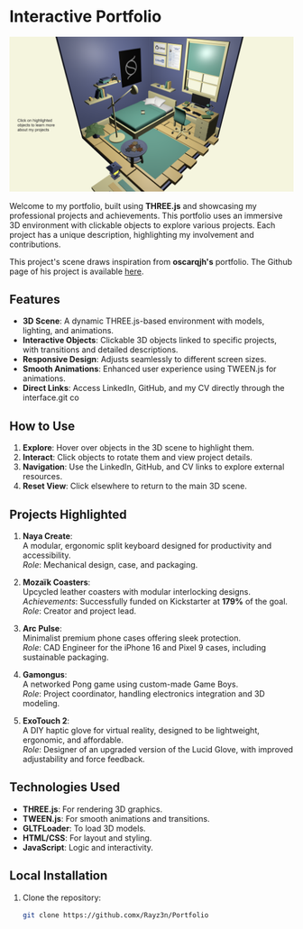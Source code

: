# Interactive Portfolio
![cover](./files/cover.png)

Welcome to my portfolio, built using **THREE.js** and showcasing my professional projects and achievements. This portfolio uses an immersive 3D environment with clickable objects to explore various projects. Each project has a unique description, highlighting my involvement and contributions.

This project's scene draws inspiration from **oscarqjh's** portfolio. The Github page of his project is available [here](https://github.com/oscarqjh/threejs-portfolio/tree/main). 

## Features

- **3D Scene**: A dynamic THREE.js-based environment with models, lighting, and animations.
- **Interactive Objects**: Clickable 3D objects linked to specific projects, with transitions and detailed descriptions.
- **Responsive Design**: Adjusts seamlessly to different screen sizes.
- **Smooth Animations**: Enhanced user experience using TWEEN.js for animations.
- **Direct Links**: Access LinkedIn, GitHub, and my CV directly through the interface.git co

## How to Use

1. **Explore**: Hover over objects in the 3D scene to highlight them.
2. **Interact**: Click objects to rotate them and view project details.
3. **Navigation**: Use the LinkedIn, GitHub, and CV links to explore external resources.
4. **Reset View**: Click elsewhere to return to the main 3D scene.


## Projects Highlighted

1. **Naya Create**:  
   A modular, ergonomic split keyboard designed for productivity and accessibility.  
   *Role*: Mechanical design, case, and packaging.

2. **Mozaïk Coasters**:  
   Upcycled leather coasters with modular interlocking designs.  
   *Achievements*: Successfully funded on Kickstarter at **179%** of the goal.  
   *Role*: Creator and project lead.

3. **Arc Pulse**:  
   Minimalist premium phone cases offering sleek protection.  
   *Role*: CAD Engineer for the iPhone 16 and Pixel 9 cases, including sustainable packaging.

4. **Gamongus**:  
   A networked Pong game using custom-made Game Boys.  
   *Role*: Project coordinator, handling electronics integration and 3D modeling.

5. **ExoTouch 2**:  
   A DIY haptic glove for virtual reality, designed to be lightweight, ergonomic, and affordable.  
   *Role*: Designer of an upgraded version of the Lucid Glove, with improved adjustability and force feedback.

## Technologies Used

- **THREE.js**: For rendering 3D graphics.
- **TWEEN.js**: For smooth animations and transitions.
- **GLTFLoader**: To load 3D models.
- **HTML/CSS**: For layout and styling.
- **JavaScript**: Logic and interactivity.

## Local Installation

1. Clone the repository:
   ```bash
   git clone https://github.comx/Rayz3n/Portfolio
